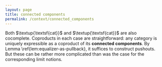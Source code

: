 ```yaml
---
layout: page
title: connected components
permalink: /context/connected_components
---
```

Both $\textup{\textsf{cat}}$ and $\textup{\textsf{cat}}$ are also cocomplete. Coproducts in each case are straightforward:  any category is uniquely expressible as a coproduct of its **connected components**. By Lemma \ref{lem:equalizer-as-pullback}, it suffices to construct pushouts. But these can be rather more complicated than was the case for the corresponding limit notions.
